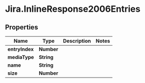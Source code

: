 # Jira.InlineResponse2006Entries

## Properties

Name | Type | Description | Notes
------------ | ------------- | ------------- | -------------
**entryIndex** | **Number** |  | 
**mediaType** | **String** |  | 
**name** | **String** |  | 
**size** | **Number** |  | 



